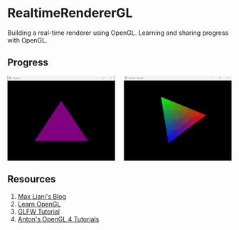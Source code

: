 # RealtimeRendererGL
Building a real-time renderer using OpenGL. Learning and sharing progress with OpenGL.

## Progress
<div style="display: flex; justify-content: space-between;">
  <img src="./assets/thumbnails/staticTriangle.png" alt="Static Triangle" width="48%">
  <img src="./assets/thumbnails/rotatingTriangle.gif" alt="Rotating Triangle" width="48%">
</div>

## Resources

1. [Max Liani's Blog](https://maxliani.wordpress.com/2021/05/28/offline-to-realtime-the-beginning-of-a-journey/)
2. [Learn OpenGL](https://learnopengl.com/)
3. [GLFW Tutorial](https://www.glfw.org/docs/latest/quick_guide.html)
4. [Anton's OpenGL 4 Tutorials](https://antongerdelan.net/opengl/hellotriangle.html)
